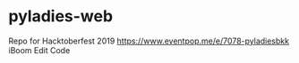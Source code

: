 # pyladies-web
Repo for Hacktoberfest 2019 https://www.eventpop.me/e/7078-pyladiesbkk
iBoom Edit Code 